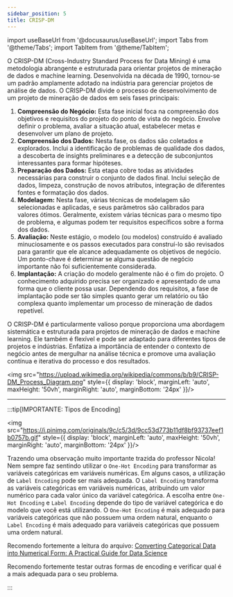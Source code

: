 ```yaml
---
sidebar_position: 5
title: CRISP-DM
---
```


import useBaseUrl from '@docusaurus/useBaseUrl';
import Tabs from '@theme/Tabs';
import TabItem from '@theme/TabItem';

O CRISP-DM (Cross-Industry Standard Process for Data Mining) é uma metodologia abrangente e estruturada para orientar projetos de mineração de dados e machine learning. Desenvolvida na década de 1990, tornou-se um padrão amplamente adotado na indústria para gerenciar projetos de análise de dados. O CRISP-DM divide o processo de desenvolvimento de um projeto de mineração de dados em seis fases principais:

1. **Compreensão do Negócio:** Esta fase inicial foca na compreensão dos objetivos e requisitos do projeto do ponto de vista do negócio. Envolve definir o problema, avaliar a situação atual, estabelecer metas e desenvolver um plano de projeto.
2. **Compreensão dos Dados:** Nesta fase, os dados são coletados e explorados. Inclui a identificação de problemas de qualidade dos dados, a descoberta de insights preliminares e a detecção de subconjuntos interessantes para formar hipóteses.
3. **Preparação dos Dados:** Esta etapa cobre todas as atividades necessárias para construir o conjunto de dados final. Inclui seleção de dados, limpeza, construção de novos atributos, integração de diferentes fontes e formatação dos dados.
4. **Modelagem:** Nesta fase, várias técnicas de modelagem são selecionadas e aplicadas, e seus parâmetros são calibrados para valores ótimos. Geralmente, existem várias técnicas para o mesmo tipo de problema, e algumas podem ter requisitos específicos sobre a forma dos dados.
5. **Avaliação:** Neste estágio, o modelo (ou modelos) construído é avaliado minuciosamente e os passos executados para construí-lo são revisados para garantir que ele alcance adequadamente os objetivos de negócio. Um ponto-chave é determinar se alguma questão de negócio importante não foi suficientemente considerada.
6. **Implantação:** A criação do modelo geralmente não é o fim do projeto. O conhecimento adquirido precisa ser organizado e apresentado de uma forma que o cliente possa usar. Dependendo dos requisitos, a fase de implantação pode ser tão simples quanto gerar um relatório ou tão complexa quanto implementar um processo de mineração de dados repetível.

O CRISP-DM é particularmente valioso porque proporciona uma abordagem sistemática e estruturada para projetos de mineração de dados e machine learning. Ele também é flexível e pode ser adaptado para diferentes tipos de projetos e indústrias. Enfatiza a importância de entender o contexto de negócio antes de mergulhar na análise técnica e promove uma avaliação contínua e iterativa do processo e dos resultados.

<img src="https://upload.wikimedia.org/wikipedia/commons/b/b9/CRISP-DM_Process_Diagram.png" style={{ display: 'block', marginLeft: 'auto', maxHeight: '50vh', marginRight: 'auto', marginBottom: '24px' }}/> 

---

:::tip[IMPORTANTE: Tipos de Encoding]

<img src="https://i.pinimg.com/originals/9c/c5/3d/9cc53d773b11df8bf93737eef1b0757b.gif" style={{ display: 'block', marginLeft: 'auto', maxHeight: '50vh', marginRight: 'auto', marginBottom: '24px' }}/> 

Trazendo uma observação muito importante trazida do professor Nicola! Nem sempre faz sentindo utilizar o `One-Hot Encoding` para transformar as variáveis categóricas em variáveis numéricas. Em alguns casos, a utilização de `Label Encoding` pode ser mais adequada. O `Label Encoding` transforma as variáveis categóricas em variáveis numéricas, atribuindo um valor numérico para cada valor único da variável categórica. A escolha entre `One-Hot Encoding` e `Label Encoding` depende do tipo de variável categórica e do modelo que você está utilizando. O `One-Hot Encoding` é mais adequado para variáveis categóricas que não possuem uma ordem natural, enquanto o `Label Encoding` é mais adequado para variáveis categóricas que possuem uma ordem natural.

Recomendo fortemente a leitura do arquivo: [Converting Categorical Data into Numerical Form: A Practical Guide for Data Science](https://medium.com/@brandon93.w/converting-categorical-data-into-numerical-form-a-practical-guide-for-data-science-99fdf42d0e10)

Recomendo fortemente testar outras formas de encoding e verificar qual é a mais adequada para o seu problema.

:::